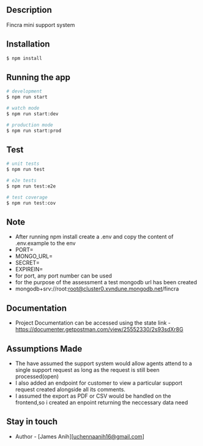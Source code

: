## Description

Fincra mini support system

## Installation

```bash
$ npm install
```

## Running the app

```bash
# development
$ npm run start

# watch mode
$ npm run start:dev

# production mode
$ npm run start:prod
```

## Test

```bash
# unit tests
$ npm run test

# e2e tests
$ npm run test:e2e

# test coverage
$ npm run test:cov
```

## Note

- After running npm install create a .env and copy the content of .env.example to the env
- PORT=
- MONGO_URL=
- SECRET=
- EXPIREIN=
- for port, any port number can be used
- for the purpose of the assessment a test mongodb url has been created
- mongodb+srv://root:root@cluster0.xvndune.mongodb.net/fincra

## Documentation
- Project Documentation can be accessed using the state link - https://documenter.getpostman.com/view/25552330/2s93sdXr8G

## Assumptions Made
- The have assumed the support system would allow agents attend to a single support request as long as the request is still been processed(open)
- I also added an endpoint for customer to view a particular support request created alongside all its comments.
- I assumed the export as PDF or CSV would be handled on the frontend,so i created an enpoint returning the neccessary data need


## Stay in touch

- Author - [James Anih][uchennaanih16@gmail.com]

